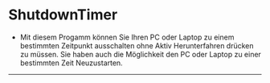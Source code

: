 # ShutdownTimer
- Mit diesem Progamm können Sie Ihren PC oder Laptop zu einem bestimmten Zeitpunkt ausschalten ohne Aktiv Herunterfahren drücken zu müssen. Sie haben auch die Möglichkeit den PC oder Laptop zu einer bestimmten Zeit Neuzustarten.
---
